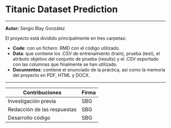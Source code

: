 # Titanic Dataset Prediction

***
**Autor:** Sergio Blay González

El proyecto está dividido principalmente en tres carpetas:

* **Code**: con un fichero .RMD con el código utilizado.
* **Data**: que contiene los .CSV de entrenamiento (train), prueba (test), el atributo objetivo del conjunto de prueba (results) y el .CSV exportado con las columnas que finalmente se han utilizado.
* **Documentos**: contiene el enunciado de la práctica, así como la memoria del proyecto en PDF, HTML y DOCX.

***

| Contribuciones | Firma |
| ------------- | ------------- |
| Investigación previa  | SBG  |
| Redacción de las respuestas  | SBG  |
| Desarrollo código  | SBG  |

